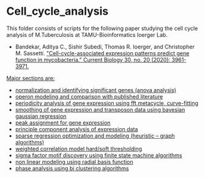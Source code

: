 # Cell_cycle_analysis


This folder consists of scripts for the following paper studying the cell cycle analysis of
M.Tuberculosis at TAMU-Bioinformatics Ioerger Lab.


* Bandekar, Aditya C., Sishir Subedi, Thomas R. Ioerger, and Christopher M. Sassetti. <a href="https://www.sciencedirect.com/science/article/pii/S0960982220310952">"Cell-cycle-associated expression patterns predict gene function in mycobacteria." Current Biology 30, no. 20 (2020): 3961-3971.

Major sections are:
- normalization and identifying significant genes (anova analysis)
- operon modeling and comparison with published literature
- periodicity analysis of gene expression using fft,metacycle, curve-fitting
- smoothing of gene expression and transposon data using bayesian gaussian regression
- peak assignment for gene expression
- principle component analysis of expression data
- sparse regression optimization and modeling (heuristic – graph algorithms)
- weighted correlation model hard/soft thresholding
- sigma factor motif discovery using finite state machine algorithms
- non linear modeling using radial basis function
- phase analysis using bi clustering algorithms
